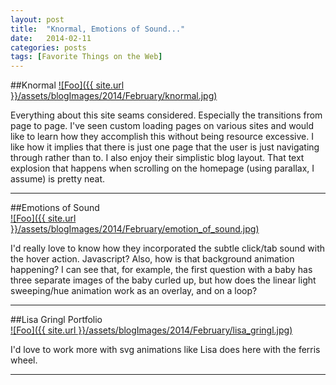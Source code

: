 ```yaml
---
layout: post
title:  "Knormal, Emotions of Sound..."
date:   2014-02-11
categories: posts
tags: [Favorite Things on the Web]
---
```


##Knormal
<a target="_blank" href="http://www.knormal.com/" rel="Knormal">![Foo]({{ site.url }}/assets/blogImages/2014/February/knormal.jpg)</a>   

Everything about this site seams considered. Especially the transitions from page to page. I've seen custom loading pages on various sites and would like to learn how they accomplish this without being resource excessive. I like how it implies that there is just one page that the user is just navigating through rather than to. I also enjoy their simplistic blog layout. That text explosion that happens when scrolling on the homepage (using parallax, I assume) is pretty neat.
    
***
    
    
##Emotions of Sound   
<a target="_blank" href="http://www.amplifon.co.uk/emotions-of-sound.html" rel="Emotions of Sound">![Foo]({{ site.url }}/assets/blogImages/2014/February/emotion_of_sound.jpg)</a>   

I'd really love to know how they incorporated the subtle click/tab sound with the hover action. Javascript? Also, how is that background animation happening? I can see that, for example, the first question with a baby has three separate images of the baby curled up, but how does the linear light sweeping/hue animation work as an overlay, and on a loop?   
    
***
    
   
##Lisa Gringl Portfolio   
<a target="_blank" href="http://www.lisa-gringl.com" rel="Lisa Gringl Portfolio">![Foo]({{ site.url }}/assets/blogImages/2014/February/lisa_gringl.jpg)</a>   

I'd love to work more with svg animations like Lisa does here with the ferris wheel.
    
***
    
